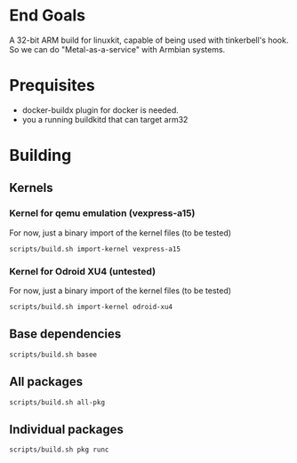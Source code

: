 # End Goals

A 32-bit ARM build for linuxkit, capable of being used with tinkerbell's hook.  So we can do "Metal-as-a-service" with Armbian systems.

# Prequisites

- docker-buildx plugin for docker is needed.
- you a running buildkitd that can target arm32

# Building

## Kernels

### Kernel for qemu emulation (vexpress-a15)

For now, just a binary import of the kernel files (to be tested)

```
scripts/build.sh import-kernel vexpress-a15
```

### Kernel for Odroid XU4 (untested)

For now, just a binary import of the kernel files (to be tested)

```
scripts/build.sh import-kernel odroid-xu4
```

## Base dependencies

```
scripts/build.sh basee
```

## All packages

```
scripts/build.sh all-pkg
```

## Individual packages

```
scripts/build.sh pkg runc
```
